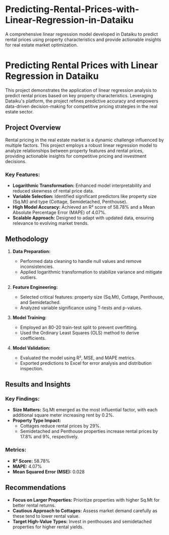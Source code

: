 # Predicting-Rental-Prices-with-Linear-Regression-in-Dataiku
A comprehensive linear regression model developed in Dataiku to predict rental prices using property characteristics and provide actionable insights for real estate market optimization.

# Predicting Rental Prices with Linear Regression in Dataiku

This project demonstrates the application of linear regression analysis to predict rental prices based on key property characteristics. Leveraging Dataiku's platform, the project refines predictive accuracy and empowers data-driven decision-making for competitive pricing strategies in the real estate sector.

## Project Overview

Rental pricing in the real estate market is a dynamic challenge influenced by multiple factors. This project employs a robust linear regression model to analyze relationships between property features and rental prices, providing actionable insights for competitive pricing and investment decisions.

### Key Features:
- **Logarithmic Transformation:** Enhanced model interpretability and reduced skewness of rental price data.
- **Variable Selection:** Identified significant predictors like property size (Sq.Mt) and type (Cottage, Semidetached, Penthouse).
- **High Model Accuracy:** Achieved an R² score of 58.78% and a Mean Absolute Percentage Error (MAPE) of 4.07%.
- **Scalable Approach:** Designed to adapt with updated data, ensuring relevance to evolving market trends.

## Methodology

1. **Data Preparation:**
   - Performed data cleaning to handle null values and remove inconsistencies.
   - Applied logarithmic transformation to stabilize variance and mitigate outliers.

2. **Feature Engineering:**
   - Selected critical features: property size (Sq.Mt), Cottage, Penthouse, and Semidetached.
   - Analyzed variable significance using T-tests and p-values.

3. **Model Training:**
   - Employed an 80-20 train-test split to prevent overfitting.
   - Used the Ordinary Least Squares (OLS) method to derive coefficients.

4. **Model Validation:**
   - Evaluated the model using R², MSE, and MAPE metrics.
   - Exported predictions to Excel for error analysis and distribution inspection.

## Results and Insights

### Key Findings:
- **Size Matters:** Sq.Mt emerged as the most influential factor, with each additional square meter increasing rent by 0.2%.
- **Property Type Impact:**
  - Cottages reduce rental prices by 29%.
  - Semidetached and Penthouse properties increase rental prices by 17.8% and 9%, respectively.

### Metrics:
- **R² Score:** 58.78%
- **MAPE:** 4.07%
- **Mean Squared Error (MSE):** 0.028


## Recommendations

- **Focus on Larger Properties:** Prioritize properties with higher Sq.Mt for better rental returns.
- **Cautious Approach to Cottages:** Assess market demand carefully as these tend to lower rental value.
- **Target High-Value Types:** Invest in penthouses and semidetached properties for higher rental yields.

